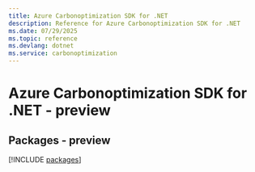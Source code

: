```yaml
---
title: Azure Carbonoptimization SDK for .NET
description: Reference for Azure Carbonoptimization SDK for .NET
ms.date: 07/29/2025
ms.topic: reference
ms.devlang: dotnet
ms.service: carbonoptimization
---
```

# Azure Carbonoptimization SDK for .NET - preview
## Packages - preview
[!INCLUDE [packages](carbonoptimization-index.md)]